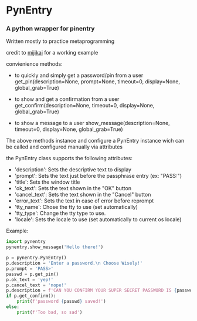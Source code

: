 # PynEntry
### A python wrapper for pinentry

Written mostly to practice metaprogramming

credit to [mijikai](https://github.com/mijikai/pynentry) for a working example


convienience methods:

* to quickly and simply get a password/pin from a user
    get_pin(description=None, prompt=None, timeout=0, display=None, global_grab=True)

* to show and get a confirmation from a user
    get_confirm(description=None, timeout=0, display=None, global_grab=True)

* to show a message to a user
    show_message(description=None, timeout=0, display=None, global_grab=True)


The above methods instance and configure a PynEntry instance wich can be called and configured manually
via attributes


the PynEntry class supports the following attributes:

* 'description': Sets the descriptive text to display
* 'prompt': Sets the text just before the passphrase entry (ex: "PASS:")
* 'title': Sets the window title
* 'ok_text': Sets the text shown in the "OK" button
* 'cancel_text': Sets the text shown in the "Cancel" button
* 'error_text': Sets the text in case of error before reprompt
* 'tty_name': Chose the tty to use (set automatically)
* 'tty_type': Change the tty type to use.
* 'locale': Sets the locale to use (set automatically to current os locale)


Example:
```python
import pynentry
pynentry.show_message('Hello there!')

p = pynentry.PynEntry()
p.description = 'Enter a password.\n Choose Wisely!'
p.prompt = 'PASS>'
passwd = p.get_pin()
p.ok_text = 'yep!'
p.cancel_text = 'nope!'
p.description = f'CAN YOU CONFIRM YOUR SUPER SECRET PASSWORD IS {passwd}?'
if p.get_confirm():
	print(f'password {passwd} saved!')
else:
	print(f'Too bad, so sad')
````
